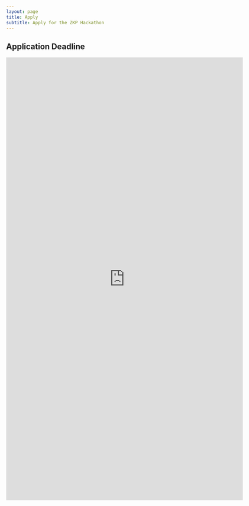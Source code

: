```yaml
---
layout: page
title: Apply
subtitle: Apply for the ZKP Hackathon
---
```


## Application Deadline
<iframe src="https://docs.google.com/forms/d/e/1FAIpQLSdfnFGFfkLkwjG1IyoWqVrAqNpfBOxOmkxKdx9ygM-ro7c0bw/viewform?usp=sf_link" width="640" height="1200" frameborder="0" marginheight="0" marginwidth="0">Loading…</iframe>


